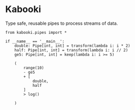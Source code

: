 # Kabooki

Type safe, reusable pipes to process streams of data.

```
from kabooki.pipes import *

if __name__ == '__main__':
    double: Pipe[int, int] = transform(lambda i: i * 2)
    half: Pipe[int, int] = transform(lambda i: i // 2)
    ge5: Pipe[int, int] = keep(lambda i: i >= 5)

    (
        range(10)
        - ge5
        + [
            double,
            half
        ]
        > log()

    )
```